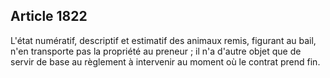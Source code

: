 Article 1822
----
L'état numératif, descriptif et estimatif des animaux remis, figurant au bail,
n'en transporte pas la propriété au preneur ; il n'a d'autre objet que de servir
de base au règlement à intervenir au moment où le contrat prend fin.
